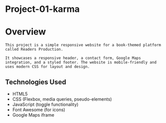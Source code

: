 # Project-01-karma
# Overview
    This project is a simple responsive website for a book-themed platform called Readers Production.

    It showcases a responsive header, a contact form, Google Maps integration, and a styled footer. The website is mobile-friendly and uses modern CSS for layout and design.

## Technologies Used

- HTML5
- CSS (Flexbox, media queries, pseudo-elements)
- JavaScript (toggle functionality)
- Font Awesome (for icons)
- Google Maps iframe
